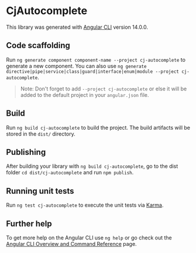 # CjAutocomplete

This library was generated with [Angular CLI](https://github.com/angular/angular-cli) version 14.0.0.

## Code scaffolding

Run `ng generate component component-name --project cj-autocomplete` to generate a new component. You can also use `ng generate directive|pipe|service|class|guard|interface|enum|module --project cj-autocomplete`.
> Note: Don't forget to add `--project cj-autocomplete` or else it will be added to the default project in your `angular.json` file. 

## Build

Run `ng build cj-autocomplete` to build the project. The build artifacts will be stored in the `dist/` directory.

## Publishing

After building your library with `ng build cj-autocomplete`, go to the dist folder `cd dist/cj-autocomplete` and run `npm publish`.

## Running unit tests

Run `ng test cj-autocomplete` to execute the unit tests via [Karma](https://karma-runner.github.io).

## Further help

To get more help on the Angular CLI use `ng help` or go check out the [Angular CLI Overview and Command Reference](https://angular.io/cli) page.
